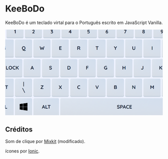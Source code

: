 # KeeBoDo

KeeBoDo é um teclado virtal para o Português escrito em JavaScript Vanilla.

<div align=center>

!["Imagem prévia do KeeBoDo"](./assets/preview.png)

</div>

## Créditos
Som de clique por [Mixkit](https://mixkit.co) (modificado).

ícones por [Ionic](https://ionic.io/ionicons).